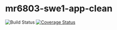 # mr6803-swe1-app-clean
![Build Status](https://app.travis-ci.com/marvyahoo/fortravis.svg?token=3oNnL4mxfSx7UDqbDryE&branch=main)
[![Coverage Status](https://coveralls.io/repos/github/marvyahoo/fortravis/badge.svg?branch=main)](https://coveralls.io/github/marvyahoo/fortravis?branch=main)

